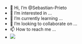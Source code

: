 - 👋 Hi, I’m @Sebastian-Prieto
- 👀 I’m interested in ...
- 🌱 I’m currently learning ...
- 💞️ I’m looking to collaborate on ...
- 📫 How to reach me ...
- ![](https://github.com/sw-yx/sw-yx/blob/master/generated/languages.svg)

<!---
Sebastian-Prieto/Sebastian-Prieto is a ✨ special ✨ repository because its `README.md` (this file) appears on your GitHub profile.
You can click the Preview link to take a look at your changes.
--->
